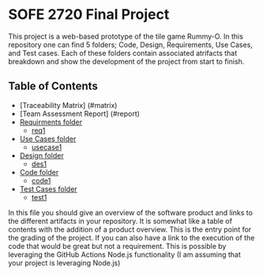 # SOFE 2720 Final Project 

This project is a web-based prototype of the tile game Rummy-O. In this repository one can find 5 folders; Code, Design, Requirements, Use Cases, and Test cases. Each of these folders contain associated atrifacts that breakdown and show the development of the project from start to finish.  

## Table of Contents

* [Traceability Matrix] (#matrix)
* [Team Assessment Report] (#report)
* [Requirments folder](#Requirments)
  * [req1](#req)
* [Use Cases folder](#Usecase)
  * [usecase1](#use)
* [Design folder](#Design)
  * [des1](#des)
* [Code folder](#Code)
  * [code1](#co)
* [Test Cases folder](#testCase)
  * [test1](#test)








In this file you should give an overview of the software product and links to the different artifacts in your repository.
It is somewhat like a table of contents with the addition of a product overview.
This is the entry point for the grading of the project. 
If you can also have a link to the execution of the code that would be great but not a requirement.
This is possible by leveraging the GitHub Actions Node.js functionality (I am assuming that your project is leveraging Node.js)

  
